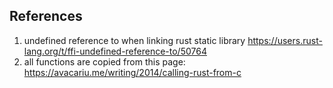 


## References
1. undefined reference to when linking rust static library
https://users.rust-lang.org/t/ffi-undefined-reference-to/50764
2. all functions are copied from this page:
https://avacariu.me/writing/2014/calling-rust-from-c
